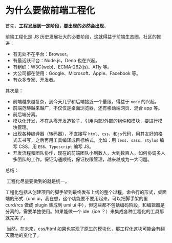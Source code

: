 # 为什么要做前端工程化

首先，**工程发展到一定阶段，要出现的必然会出现**。

前端工程化是 JS 历史发展壮大的必要阶段，这就得益于前端生态圈、社区的推进：

- 有无处不在平台：Browser。
- 有最活跃平台：Node.js，Deno 也在兴起。
- 有组织：W3C(web)、ECMA-262(js)、A11y 等。
- 大公司都在使用：Google、Microsoft、Apple、Facebook 等。
- 有众多专家、开发者。

其次是：

- 前端越来越复杂，到今天几乎和后端接近一个量级，得益于 `node` 的兴起。
- 前端范畴越来越广，不仅仅是桌面浏览器，还有移动端网页、混合 app 等。
- 前后端分离。
- 模块化开发，不在从零开发造轮子，引用内部/外部的组件和模块，要进行模块管理。
- 出现各种编译器（转码器），不直接写 `html`、`css`、和`js`代码，用其友好的格式去书写，之后再用工具编译成目标格式，比如：用 `less`、`sass`、`stylus` 编写 CSS，用 `ES6`、`Typescript` 编写 JS。
- 开发流程和团队协作，现在的前端团队小到数人，大到数百人，如何协调多人多团队的工作，保证沟通顺畅，保证权限管理，越来越成为一大问题。

总结：

​ 工程化尽量要做到的就是统一。

​ 工程化包括从创建项目的脚手架到最终发布上线的整个过程，命令行的形式，桌面端的形式（umi ui，我在想，这个功能要不要用起来，可以把脚手架的里 curd/rcs 做成 plugin 集成到 umi ui 中），但这些都不包括编码阶段，和编辑器是分离的，需要单独使用。如果能做一个 ide（ice ？）来集成各种工程化的工具那就完美了。

​ 当然，在未来，css/html 如果也实现了原生的模块化，那工程化这块可能会有翻天覆地的变化了。
